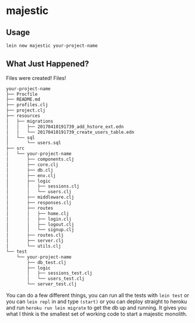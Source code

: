 # majestic

## Usage

```bash
lein new majestic your-project-name
```

## What Just Happened?

Files were created! Files!

```bash
your-project-name
├── Procfile
├── README.md
├── profiles.clj
├── project.clj
├── resources
│   ├── migrations
│   │   ├── 20170410191739_add_hstore_ext.edn
│   │   └── 20170410191739_create_users_table.edn
│   └── sql
│       └── users.sql
├── src
│   └── your-project-name
│       ├── components.clj
│       ├── core.clj
│       ├── db.clj
│       ├── env.clj
│       ├── logic
│       │   ├── sessions.clj
│       │   └── users.clj
│       ├── middleware.clj
│       ├── responses.clj
│       ├── routes
│       │   ├── home.clj
│       │   ├── login.clj
│       │   ├── logout.clj
│       │   └── signup.clj
│       ├── routes.clj
│       ├── server.clj
│       └── utils.clj
└── test
    └── your-project-name
        ├── db_test.clj
        ├── logic
        │   ├── sessions_test.clj
        │   └── users_test.clj
        └── server_test.clj
```

You can do a few different things, you can run all the tests with `lein test` or you can `lein repl` in and type `(start)` or you can deploy straight to heroku and run `heroku run lein migrate` to get the db up and running. It gives you what I think is the smallest set of working code to start a majestic monolith.
